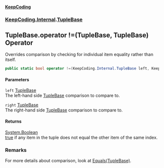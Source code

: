 #### [KeepCoding](index.md 'index')
### [KeepCoding.Internal](KeepCoding_Internal.md 'KeepCoding.Internal').[TupleBase](TupleBase.md 'KeepCoding.Internal.TupleBase')
## TupleBase.operator !=(TupleBase, TupleBase) Operator
Overrides comparison by checking for individual item equality rather than itself.  
```csharp
public static bool operator !=(KeepCoding.Internal.TupleBase left, KeepCoding.Internal.TupleBase right);
```
#### Parameters
<a name='KeepCoding_Internal_TupleBase_op_Inequality(KeepCoding_Internal_TupleBase_KeepCoding_Internal_TupleBase)_left'></a>
`left` [TupleBase](TupleBase.md 'KeepCoding.Internal.TupleBase')  
The left-hand side [TupleBase](TupleBase.md 'KeepCoding.Internal.TupleBase') comparison to compare to.
  
<a name='KeepCoding_Internal_TupleBase_op_Inequality(KeepCoding_Internal_TupleBase_KeepCoding_Internal_TupleBase)_right'></a>
`right` [TupleBase](TupleBase.md 'KeepCoding.Internal.TupleBase')  
The right-hand side [TupleBase](TupleBase.md 'KeepCoding.Internal.TupleBase') comparison to compare to.
  
#### Returns
[System.Boolean](https://docs.microsoft.com/en-us/dotnet/api/System.Boolean 'System.Boolean')  
[true](https://docs.microsoft.com/en-us/dotnet/csharp/language-reference/builtin-types/bool 'https://docs.microsoft.com/en-us/dotnet/csharp/language-reference/builtin-types/bool') if any item in the tuple does not equal the other item of the same index.
### Remarks
For more details about comparison, look at [Equals(TupleBase)](TupleBase_Equals_HuhNuJeXWPM+umotXvsseQ.md 'KeepCoding.Internal.TupleBase.Equals(KeepCoding.Internal.TupleBase)').  
